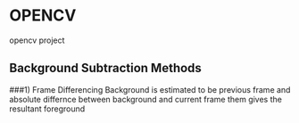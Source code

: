 # OPENCV
opencv project
## Background Subtraction Methods
###1) Frame Differencing
Background is estimated to be previous frame and absolute differnce between background and current frame them gives the 
resultant foreground
